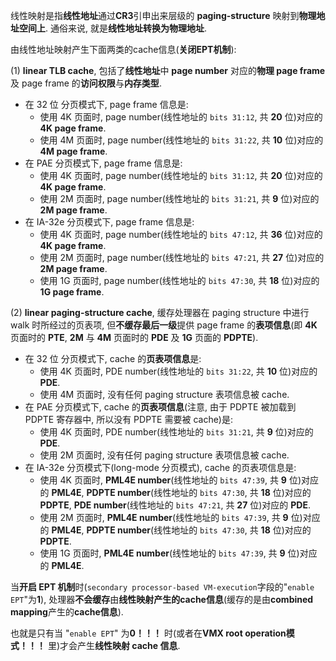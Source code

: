 
线性映射是指**线性地址**通过**CR3**引申出来层级的 **paging-structure** 映射到**物理地址空间上**. 通俗来说, 就是**线性地址转换为物理地址**.

由线性地址映射产生下面两类的cache信息(**关闭EPT机制**):

(1) **linear TLB cache**, 包括了**线性地址**中 **page number** 对应的**物理 page frame** 及 page frame 的**访问权限**与**内存类型**.

* 在 32 位 分页模式下, page frame 信息是:
  * 使用 4K 页面时, page number(线性地址的 `bits 31:12`, 共 **20** 位)对应的 **4K page frame**.
  * 使用 4M 页面时, page number(线性地址的 `bits 31:22`, 共 **10** 位)对应的 **4M page frame**.
* 在 PAE 分页模式下, page frame 信息是:
  * 使用 4K 页面时, page number(线性地址的 `bits 31:12`, 共 **20** 位)对应的 **4K page frame**.
  * 使用 2M 页面时, page number(线性地址的 `bits 31:21`, 共 **9** 位)对应的 **2M page frame**.
* 在 IA-32e 分页模式下, page frame 信息是:
  * 使用 4K 页面时, page number(线性地址的 `bits 47:12`, 共 **36** 位)对应的 **4K page frame**.
  * 使用 2M 页面时, page number(线性地址的 `bits 47:21`, 共 **27** 位)对应的 **2M page frame**.
  * 使用 1G 页面时, page number(线性地址的 `bits 47:30`, 共 **18** 位)对应的 **1G page frame**.

(2) **linear paging-structure cache**, 缓存处理器在 paging structure 中进行 walk 时所经过的页表项, 但**不缓存最后一级**提供 page frame 的**表项信息**(即 **4K** 页面时的 **PTE**, **2M** 与 **4M** 页面时的 **PDE** 及 **1G** 页面的 **PDPTE**).
* 在 32 位 分页模式下, cache 的**页表项信息**是:
  * 使用 4K 页面时, PDE number(线性地址的 `bits 31:22`, 共 **10** 位)对应的 **PDE**.
  * 使用 4M 页面时, 没有任何 paging structure 表项信息被 cache.
* 在 PAE 分页模式下, cache 的**页表项信息**(注意, 由于 PDPTE 被加载到 PDPTE 寄存器中, 所以没有 PDPTE 需要被 cache)是:
  * 使用 4K 页面时, PDE number(线性地址的 `bits 31:21`, 共 **9** 位)对应的 **PDE**.
  * 使用 2M 页面时, 没有任何 paging structure 表项信息被 cache.
* 在 IA-32e 分页模式下(long-mode 分页模式), cache 的页表项信息是:
  * 使用 4K 页面时, **PML4E number**(线性地址的 `bits 47:39`, 共 **9** 位)对应的 **PML4E**, **PDPTE number**(线性地址的 `bits 47:30`, 共 **18** 位)对应的 **PDPTE**, **PDE number**(线性地址的 `bits 47:21`, 共 **27** 位)对应的 **PDE**.
  * 使用 2M 页面时, **PML4E number**(线性地址的 `bits 47:39`, 共 **9** 位)对应的 **PML4E**, **PDPTE number**(线性地址的 `bits 47:30`, 共 **18** 位)对应的 **PDPTE**.
  * 使用 1G 页面时, **PML4E number**(线性地址的 `bits 47:39`, 共 **9** 位)对应的 **PML4E**.

当**开启 EPT 机制**时(`secondary processor-based VM-execution`字段的"`enable EPT`"为**1**), 处理器**不会缓存**由**线性映射产生的cache信息**(缓存的是由**combined mapping**产生的**cache信息**). 

也就是只有当 "`enable EPT`" 为**0！！！** 时(或者在**VMX root operation模式！！！** 里)才会产生**线性映射 cache 信息**.

